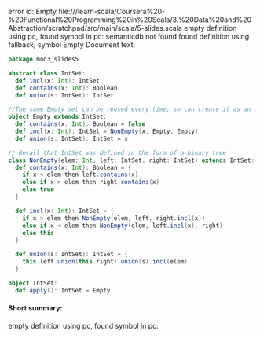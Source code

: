 error id: Empty
file://<WORKSPACE>/learn-scala/Coursera%20-%20Functional%20Programming%20in%20Scala/3.%20Data%20and%20Abstraction/scratchpad/src/main/scala/5-slides.scala
empty definition using pc, found symbol in pc: 
semanticdb not found
found definition using fallback; symbol Empty
Document text:

```scala
package mod3_slides5

abstract class IntSet:
  def incl(x: Int): IntSet
  def contains(x: Int): Boolean
  def union(s: IntSet): IntSet

//The same Empty set can be reused every time, so can create it as an object instead of a class
object Empty extends IntSet:
  def contains(x: Int): Boolean = false
  def incl(x: Int): IntSet = NonEmpty(x, Empty, Empty)
  def union(s: IntSet): IntSet = s

// Recall that IntSet was defined in the form of a binary tree
class NonEmpty(elem: Int, left: IntSet, right: IntSet) extends IntSet:
  def contains(x: Int): Boolean = {
    if x < elem then left.contains(x)
    else if x > elem then right.contains(x)
    else true
  }

  def incl(x: Int): IntSet = {
    if x > elem then NonEmpty(elem, left, right.incl(x))
    else if x < elem then NonEmpty(elem, left.incl(x), right)
    else this
  }

  def union(s: IntSet): IntSet = {
    this.left.union(this.right).union(s).incl(elem)
  }

object IntSet:
  def apply(): IntSet = Empty
```

#### Short summary: 

empty definition using pc, found symbol in pc: 